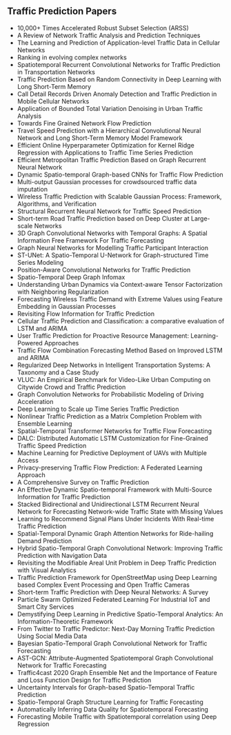 <h2>Traffic Prediction Papers </h2>



<ul>

                             

 <li><a target="_blank" href="https://github.com/manjunath5496/Traffic-Prediction-Papers/blob/master/tr(1).pdf" style="text-decoration:none;">10,000+ Times Accelerated Robust Subset Selection (ARSS)</a></li>

 <li><a target="_blank" href="https://github.com/manjunath5496/Traffic-Prediction-Papers/blob/master/tr(2).pdf" style="text-decoration:none;">A Review of Network Traffic Analysis and Prediction Techniques</a></li>

<li><a target="_blank" href="https://github.com/manjunath5496/Traffic-Prediction-Papers/blob/master/tr(3).pdf" style="text-decoration:none;">The Learning and Prediction of Application-level Traffic Data in Cellular Networks</a></li>
 <li><a target="_blank" href="https://github.com/manjunath5496/Traffic-Prediction-Papers/blob/master/tr(4).pdf" style="text-decoration:none;">Ranking in evolving complex networks</a></li>                              
<li><a target="_blank" href="https://github.com/manjunath5496/Traffic-Prediction-Papers/blob/master/tr(5).pdf" style="text-decoration:none;">Spatiotemporal Recurrent Convolutional Networks for Traffic Prediction in Transportation Networks</a></li>
<li><a target="_blank" href="https://github.com/manjunath5496/Traffic-Prediction-Papers/blob/master/tr(6).pdf" style="text-decoration:none;">Traffic Prediction Based on Random Connectivity in Deep Learning with Long Short-Term Memory</a></li>
 <li><a target="_blank" href="https://github.com/manjunath5496/Traffic-Prediction-Papers/blob/master/tr(7).pdf" style="text-decoration:none;">Call Detail Records Driven Anomaly Detection and Traffic Prediction in Mobile Cellular Networks</a></li>

 <li><a target="_blank" href="https://github.com/manjunath5496/Traffic-Prediction-Papers/blob/master/tr(8).pdf" style="text-decoration:none;"> Application of Bounded Total Variation Denoising in Urban Traffic Analysis </a></li>
   <li><a target="_blank" href="https://github.com/manjunath5496/Traffic-Prediction-Papers/blob/master/tr(9).pdf" style="text-decoration:none;">Towards Fine Grained Network Flow Prediction</a></li>
  
   
 <li><a target="_blank" href="https://github.com/manjunath5496/Traffic-Prediction-Papers/blob/master/tr(10).pdf" style="text-decoration:none;">Travel Speed Prediction with a Hierarchical Convolutional Neural Network and Long Short-Term Memory Model Framework </a></li>                              
<li><a target="_blank" href="https://github.com/manjunath5496/Traffic-Prediction-Papers/blob/master/tr(11).pdf" style="text-decoration:none;">Efficient Online Hyperparameter Optimization for Kernel Ridge Regression with Applications to Traffic Time Series Prediction</a></li>
<li><a target="_blank" href="https://github.com/manjunath5496/Traffic-Prediction-Papers/blob/master/tr(12).pdf" style="text-decoration:none;">Efficient Metropolitan Traffic Prediction Based on Graph Recurrent Neural Network</a></li>
<li><a target="_blank" href="https://github.com/manjunath5496/Traffic-Prediction-Papers/blob/master/tr(13).pdf" style="text-decoration:none;">Dynamic Spatio-temporal Graph-based
CNNs for Traffic Flow Prediction</a></li>

<li><a target="_blank" href="https://github.com/manjunath5496/Traffic-Prediction-Papers/blob/master/tr(14).pdf" style="text-decoration:none;">Multi-output Gaussian processes
for crowdsourced traffic data imputation</a></li>
                              
<li><a target="_blank" href="https://github.com/manjunath5496/Traffic-Prediction-Papers/blob/master/tr(15).pdf" style="text-decoration:none;">Wireless Traffic Prediction with Scalable Gaussian Process: Framework, Algorithms, and Verification</a></li>

<li><a target="_blank" href="https://github.com/manjunath5496/Traffic-Prediction-Papers/blob/master/tr(16).pdf" style="text-decoration:none;">Structural Recurrent Neural Network for Traffic Speed Prediction</a></li>

  <li><a target="_blank" href="https://github.com/manjunath5496/Traffic-Prediction-Papers/blob/master/tr(17).pdf" style="text-decoration:none;">Short-term Road Traffic Prediction based on Deep Cluster at Large-scale Networks</a></li>   
  
<li><a target="_blank" href="https://github.com/manjunath5496/Traffic-Prediction-Papers/blob/master/tr(18).pdf" style="text-decoration:none;">3D Graph Convolutional Networks with Temporal Graphs: A Spatial Information Free Framework For Traffic Forecasting</a></li> 

  
<li><a target="_blank" href="https://github.com/manjunath5496/Traffic-Prediction-Papers/blob/master/tr(19).pdf" style="text-decoration:none;">Graph Neural Networks for Modelling Traffic Participant Interaction</a></li> 

<li><a target="_blank" href="https://github.com/manjunath5496/Traffic-Prediction-Papers/blob/master/tr(20).pdf" style="text-decoration:none;">ST-UNet: A Spatio-Temporal U-Network for Graph-structured Time Series Modeling</a></li>

<li><a target="_blank" href="https://github.com/manjunath5496/Traffic-Prediction-Papers/blob/master/tr(21).pdf" style="text-decoration:none;">Position-Aware Convolutional Networks for Traffic Prediction</a></li>
<li><a target="_blank" href="https://github.com/manjunath5496/Traffic-Prediction-Papers/blob/master/tr(22).pdf" style="text-decoration:none;">Spatio-Temporal Deep Graph Infomax</a></li> 
 <li><a target="_blank" href="https://github.com/manjunath5496/Traffic-Prediction-Papers/blob/master/tr(23).pdf" style="text-decoration:none;">Understanding Urban Dynamics via
Context-aware Tensor Factorization with Neighboring Regularization</a></li> 
 

   <li><a target="_blank" href="https://github.com/manjunath5496/Traffic-Prediction-Papers/blob/master/tr(24).pdf" style="text-decoration:none;">Forecasting Wireless Traffic Demand with Extreme Values using Feature Embedding in Gaussian Processes</a></li>
 
   <li><a target="_blank" href="https://github.com/manjunath5496/Traffic-Prediction-Papers/blob/master/tr(25).pdf" style="text-decoration:none;">Revisiting Flow Information for Traffic Prediction</a></li>                              
 <li><a target="_blank" href="https://github.com/manjunath5496/Traffic-Prediction-Papers/blob/master/tr(26).pdf" style="text-decoration:none;">Cellular Traffic Prediction and Classification: a comparative evaluation of LSTM and ARIMA</a></li>
 <li><a target="_blank" href="https://github.com/manjunath5496/Traffic-Prediction-Papers/blob/master/tr(27).pdf" style="text-decoration:none;">User Traffic Prediction for Proactive Resource Management: Learning-Powered Approaches</a></li>
   
 
   <li><a target="_blank" href="https://github.com/manjunath5496/Traffic-Prediction-Papers/blob/master/tr(28).pdf" style="text-decoration:none;">Traffic Flow Combination Forecasting Method Based on Improved LSTM and ARIMA</a></li>
 
   <li><a target="_blank" href="https://github.com/manjunath5496/Traffic-Prediction-Papers/blob/master/tr(29).pdf" style="text-decoration:none;">Regularized Deep Networks in Intelligent Transportation Systems: A Taxonomy and a Case Study </a></li>                              

  <li><a target="_blank" href="https://github.com/manjunath5496/Traffic-Prediction-Papers/blob/master/tr(30).pdf" style="text-decoration:none;">VLUC: An Empirical Benchmark for Video-Like Urban Computing on Citywide Crowd and Traffic Prediction</a></li>
 
   <li><a target="_blank" href="https://github.com/manjunath5496/Traffic-Prediction-Papers/blob/master/tr(31).pdf" style="text-decoration:none;">Graph Convolution Networks for Probabilistic Modeling of Driving Acceleration</a></li> 
    <li><a target="_blank" href="https://github.com/manjunath5496/Traffic-Prediction-Papers/blob/master/tr(32).pdf" style="text-decoration:none;">Deep Learning to Scale up Time Series Traffic Prediction</a></li> 

   <li><a target="_blank" href="https://github.com/manjunath5496/Traffic-Prediction-Papers/blob/master/tr(33).pdf" style="text-decoration:none;">Nonlinear Traffic Prediction as a Matrix Completion Problem with Ensemble Learning</a></li>                              

  <li><a target="_blank" href="https://github.com/manjunath5496/Traffic-Prediction-Papers/blob/master/tr(34).pdf" style="text-decoration:none;">Spatial-Temporal Transformer Networks for Traffic Flow Forecasting</a></li> 
 
  <li><a target="_blank" href="https://github.com/manjunath5496/Traffic-Prediction-Papers/blob/master/tr(35).pdf" style="text-decoration:none;">DALC: Distributed Automatic LSTM
Customization for Fine-Grained Traffic Speed Prediction</a></li> 

  <li><a target="_blank" href="https://github.com/manjunath5496/Traffic-Prediction-Papers/blob/master/tr(36).pdf" style="text-decoration:none;">Machine Learning for Predictive Deployment of UAVs with Multiple Access</a></li> 
 
<li><a target="_blank" href="https://github.com/manjunath5496/Traffic-Prediction-Papers/blob/master/tr(37).pdf" style="text-decoration:none;">Privacy-preserving Traffic Flow Prediction: A Federated Learning Approach</a></li>
 <li><a target="_blank" href="https://github.com/manjunath5496/Traffic-Prediction-Papers/blob/master/tr(38).pdf" style="text-decoration:none;">A Comprehensive Survey on Traffic Prediction</a></li>
<li><a target="_blank" href="https://github.com/manjunath5496/Traffic-Prediction-Papers/blob/master/tr(39).pdf" style="text-decoration:none;">An Effective Dynamic Spatio-temporal Framework with Multi-Source Information for Traffic Prediction</a></li>
 <li><a target="_blank" href="https://github.com/manjunath5496/Traffic-Prediction-Papers/blob/master/tr(40).pdf" style="text-decoration:none;">Stacked Bidirectional and Unidirectional LSTM Recurrent Neural Network for Forecasting Network-wide Traffic State with Missing Values</a></li>                              
<li><a target="_blank" href="https://github.com/manjunath5496/Traffic-Prediction-Papers/blob/master/tr(41).pdf" style="text-decoration:none;">Learning to Recommend Signal Plans Under Incidents With Real-time Traffic Prediction</a></li>
<li><a target="_blank" href="https://github.com/manjunath5496/Traffic-Prediction-Papers/blob/master/tr(42).pdf" style="text-decoration:none;">Spatial-Temporal Dynamic Graph Attention Networks for Ride-hailing Demand Prediction</a></li>
 
  <li><a target="_blank" href="https://github.com/manjunath5496/Traffic-Prediction-Papers/blob/master/tr(43).pdf" style="text-decoration:none;">Hybrid Spatio-Temporal Graph Convolutional Network: Improving Traffic Prediction with Navigation Data</a></li>
 <li><a target="_blank" href="https://github.com/manjunath5496/Traffic-Prediction-Papers/blob/master/tr(44).pdf" style="text-decoration:none;">Revisiting the Modifiable Areal Unit Problem in Deep Traffic Prediction with Visual Analytics</a></li>
   <li><a target="_blank" href="https://github.com/manjunath5496/Traffic-Prediction-Papers/blob/master/tr(45).pdf" style="text-decoration:none;">Traffic Prediction Framework for OpenStreetMap using Deep Learning based Complex Event Processing and Open Traffic Cameras</a></li>  
   
<li><a target="_blank" href="https://github.com/manjunath5496/Traffic-Prediction-Papers/blob/master/tr(46).pdf" style="text-decoration:none;">Short-term Traffic Prediction with Deep Neural Networks: A Survey</a></li> 
                             
<li><a target="_blank" href="https://github.com/manjunath5496/Traffic-Prediction-Papers/blob/master/tr(47).pdf" style="text-decoration:none;">Particle Swarm Optimized Federated Learning For Industrial IoT and Smart City Services</a></li>
<li><a target="_blank" href="https://github.com/manjunath5496/Traffic-Prediction-Papers/blob/master/tr(48).pdf" style="text-decoration:none;">Demystifying Deep Learning
in Predictive Spatio-Temporal Analytics: An Information-Theoretic Framework</a></li>

<li><a target="_blank" href="https://github.com/manjunath5496/Traffic-Prediction-Papers/blob/master/tr(49).pdf" style="text-decoration:none;">From Twitter to Traffic Predictor: Next-Day Morning Traffic Prediction Using Social Media Data</a></li>
                              
<li><a target="_blank" href="https://github.com/manjunath5496/Traffic-Prediction-Papers/blob/master/tr(50).pdf" style="text-decoration:none;">Bayesian Spatio-Temporal Graph Convolutional Network for Traffic Forecasting</a></li>
<li><a target="_blank" href="https://github.com/manjunath5496/Traffic-Prediction-Papers/blob/master/tr(51).pdf" style="text-decoration:none;">AST-GCN: Attribute-Augmented Spatiotemporal Graph Convolutional Network for Traffic Forecasting</a></li>
<li><a target="_blank" href="https://github.com/manjunath5496/Traffic-Prediction-Papers/blob/master/tr(52).pdf" style="text-decoration:none;">Traffic4cast 2020 Graph Ensemble Net and the Importance of Feature and Loss Function Design for Traffic Prediction</a></li>

<li><a target="_blank" href="https://github.com/manjunath5496/Traffic-Prediction-Papers/blob/master/tr(53).pdf" style="text-decoration:none;">Uncertainty Intervals for Graph-based Spatio-Temporal Traffic Prediction</a></li>
 
<li><a target="_blank" href="https://github.com/manjunath5496/Traffic-Prediction-Papers/blob/master/tr(54).pdf" style="text-decoration:none;">Spatio-Temporal Graph Structure Learning for Traffic Forecasting </a></li>

<li><a target="_blank" href="https://github.com/manjunath5496/Traffic-Prediction-Papers/blob/master/tr(55).pdf" style="text-decoration:none;">Automatically Inferring Data Quality for Spatiotemporal Forecasting</a></li>
 
  <li><a target="_blank" href="https://github.com/manjunath5496/Traffic-Prediction-Papers/blob/master/tr(56).pdf" style="text-decoration:none;">Forecasting Mobile Traffic with Spatiotemporal correlation using Deep Regression </a></li>                              

  </ul>
  
  
  
